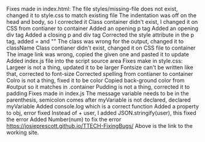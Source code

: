 Fixes made in index.html:
  The file styles/missing-file does not exist, changed it to style.css to match existing file
  The indentation was off on the head and body, so I corrected it
  Class container didn't exist, I changed it on CSS from contianer to container
  Added an opening p tag
  Added an opening div tag
  Added a closing p and div tag
  Corrected the style attribute in the p tag, added = and ""
  The class was wrong for the output, changed it to className
  Class contianer didn't exist, changed it on CSS file to container
  The image link was wrong, copied the given one and pasted it to update
  Added index.js file into the script source area
Fixes make in style.css:
  Largeer is not a thing, updated it to be larger
  Fontsize can't be written like that, corrected to font-size
  Corrected spelling from contianer to container
  Colro is not a thing, fixed it to be color
  Copied back-ground color from #output so it matches in .container
  Pudding is not a thing, corrected it to padding
Fixes made in index.js
  The message variable needs to be in the parenthesis, semicolon comes after
  myVariable is not declared, declared myVariable
  Added console.log which is a correct function
  Added a property to obj, error fixed
  Instead of + user, I added JSON.stringify(user), this fixed the error
  Added Number(num) to fix the error
https://josieprescott.github.io/TTECH-FixingBugs/
Above is the link to the working site.
